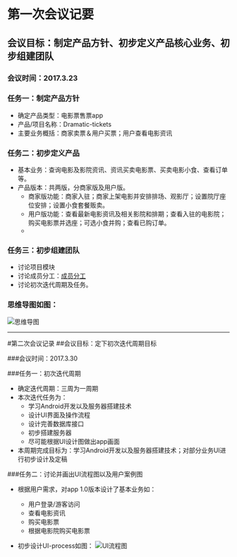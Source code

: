 # 第一次会议记要

## 会议目标：制定产品方针、初步定义产品核心业务、初步组建团队
### 会议时间：2017.3.23
### 任务一：制定产品方针
* 确定产品类型：电影票售票app
* 产品/项目名称：Dramatic-tickets
* 主要业务概括：商家卖票＆用户买票；用户查看电影资讯

### 任务二：初步定义产品
* 基本业务：查询电影及影院资讯、资讯买卖电影票、买卖电影小食、查看订单等。
* 产品版本：共两版，分商家版及用户版。
	* 商家版功能：商家入驻；商家上架电影并安排排场、观影厅；设置院厅座位安排；设置小食套餐贩卖。
	* 用户版功能：查看最新电影资讯及相关影院和排期；查看入驻的电影院；购买电影票并选座；可选小食并购；查看已购订单。
	*

### 任务三：初步组建团队
* 讨论项目模块
* 讨论成员分工：[成员分工](https://github.com/dramaticTickets/dramatic-tickets/blob/master/documents/1_responsibility_assignment.md)
* 讨论初次迭代周期及任务。

### 思维导图如图：
![思维导图](https://github.com/dramaticTickets/dramatic-tickets/blob/master/pictures/%E6%80%9D%E7%BB%B4%E5%AF%BC%E5%9B%BE1.0.png?raw=true)

---
#第二次会议记录
##会议目标：定下初次迭代周期目标

###会议时间：2017.3.30

###任务一：初次迭代周期
* 确定迭代周期：三周为一周期
* 本次迭代任务为：
	* 学习Android开发以及服务器搭建技术
	* 设计UI界面及操作流程
	* 设计完善数据库接口
	* 初步搭建服务器
	* 尽可能根据UI设计图做出app画面
* 本周期完成目标为：学习Android开发以及服务器搭建技术；对部分业务UI进行初步设计及定稿

###任务二：讨论并画出UI流程图以及用户案例图
* 根据用户需求，对app 1.0版本设计了基本业务如：
	* 用户登录/游客访问
	* 查看电影资讯
	* 购买电影票
	* 根据电影院购买电影票 

* 初步设计UI-process如图：
![UI流程图](https://github.com/dramaticTickets/dramatic-tickets/blob/master/pictures/UI-process.jpg?raw=true)